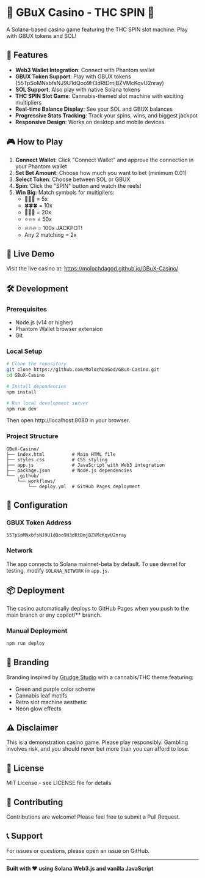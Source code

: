 # 🌿 GBuX Casino - THC SPIN 🌿

A Solana-based casino game featuring the THC SPIN slot machine. Play with GBUX tokens and SOL!

## 🎰 Features

- **Web3 Wallet Integration**: Connect with Phantom wallet
- **GBUX Token Support**: Play with GBUX tokens (55TpSoMNxbfsNJ9U1dQoo9H3dRtDmjBZVMcKqvU2nray)
- **SOL Support**: Also play with native Solana tokens
- **THC SPIN Slot Game**: Cannabis-themed slot machine with exciting multipliers
- **Real-time Balance Display**: See your SOL and GBUX balances
- **Progressive Stats Tracking**: Track your spins, wins, and biggest jackpot
- **Responsive Design**: Works on desktop and mobile devices

## 🎮 How to Play

1. **Connect Wallet**: Click "Connect Wallet" and approve the connection in your Phantom wallet
2. **Set Bet Amount**: Choose how much you want to bet (minimum 0.01)
3. **Select Token**: Choose between SOL or GBUX
4. **Spin**: Click the "SPIN" button and watch the reels!
5. **Win Big**: Match symbols for multipliers:
   - 🌿🌿🌿 = 5x
   - 🍀🍀🍀 = 10x
   - 💎💎💎 = 20x
   - ⭐⭐⭐ = 50x
   - 🔥🔥🔥 = 100x JACKPOT!
   - Any 2 matching = 2x

## 🚀 Live Demo

Visit the live casino at: https://molochdagod.github.io/GBuX-Casino/

## 🛠️ Development

### Prerequisites

- Node.js (v14 or higher)
- Phantom Wallet browser extension
- Git

### Local Setup

```bash
# Clone the repository
git clone https://github.com/MolochDaGod/GBuX-Casino.git
cd GBuX-Casino

# Install dependencies
npm install

# Run local development server
npm run dev
```

Then open http://localhost:8080 in your browser.

### Project Structure

```
GBuX-Casino/
├── index.html          # Main HTML file
├── styles.css          # CSS styling
├── app.js              # JavaScript with Web3 integration
├── package.json        # Node.js dependencies
└── .github/
    └── workflows/
        └── deploy.yml  # GitHub Pages deployment
```

## 🔧 Configuration

### GBUX Token Address
```
55TpSoMNxbfsNJ9U1dQoo9H3dRtDmjBZVMcKqvU2nray
```

### Network
The app connects to Solana mainnet-beta by default. To use devnet for testing, modify `SOLANA_NETWORK` in `app.js`.

## 📦 Deployment

The casino automatically deploys to GitHub Pages when you push to the main branch or any copilot/** branch.

### Manual Deployment

```bash
npm run deploy
```

## 🎨 Branding

Branding inspired by [Grudge Studio](https://www.grudgestudio.com/branding) with a cannabis/THC theme featuring:
- Green and purple color scheme
- Cannabis leaf motifs
- Retro slot machine aesthetic
- Neon glow effects

## ⚠️ Disclaimer

This is a demonstration casino game. Please play responsibly. Gambling involves risk, and you should never bet more than you can afford to lose.

## 📄 License

MIT License - see LICENSE file for details

## 🤝 Contributing

Contributions are welcome! Please feel free to submit a Pull Request.

## 📞 Support

For issues or questions, please open an issue on GitHub.

---

**Built with ❤️ using Solana Web3.js and vanilla JavaScript**
